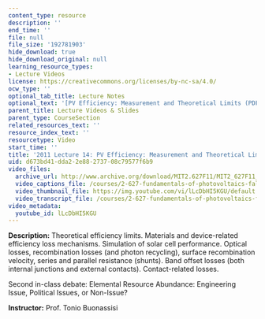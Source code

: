 ```yaml
---
content_type: resource
description: ''
end_time: ''
file: null
file_size: '192781903'
hide_download: true
hide_download_original: null
learning_resource_types:
- Lecture Videos
license: https://creativecommons.org/licenses/by-nc-sa/4.0/
ocw_type: ''
optional_tab_title: Lecture Notes
optional_text: '[PV Efficiency: Measurement and Theoretical Limits (PDF - 1.7MB)](/courses/2-627-fundamentals-of-photovoltaics-fall-2013/resources/mit2_627f13_lec14)'
parent_title: Lecture Videos & Slides
parent_type: CourseSection
related_resources_text: ''
resource_index_text: ''
resourcetype: Video
start_time: ''
title: '2011 Lecture 14: PV Efficiency: Measurement and Theoretical Limits'
uid: d673bd41-dda2-2e88-2737-08c79577f6b9
video_files:
  archive_url: http://www.archive.org/download/MIT2.627F11/MIT2_627F11_lec14_300k.mp4
  video_captions_file: /courses/2-627-fundamentals-of-photovoltaics-fall-2013/bb0f913c8b60595aa091934fc2e2817a_lLcDbHI5KGU.vtt
  video_thumbnail_file: https://img.youtube.com/vi/lLcDbHI5KGU/default.jpg
  video_transcript_file: /courses/2-627-fundamentals-of-photovoltaics-fall-2013/8f9ccd929cfd41e980bcb78e94232fdf_lLcDbHI5KGU.pdf
video_metadata:
  youtube_id: lLcDbHI5KGU
---
```


**Description:** Theoretical efficiency limits. Materials and device-related efficiency loss mechanisms. Simulation of solar cell performance. Optical losses, recombination losses (and photon recycling), surface recombination velocity, series and parallel resistance (shunts). Band offset losses (both internal junctions and external contacts). Contact-related losses.

Second in-class debate: Elemental Resource Abundance: Engineering Issue, Political Issues, or Non-Issue?

**Instructor:** Prof. Tonio Buonassisi

